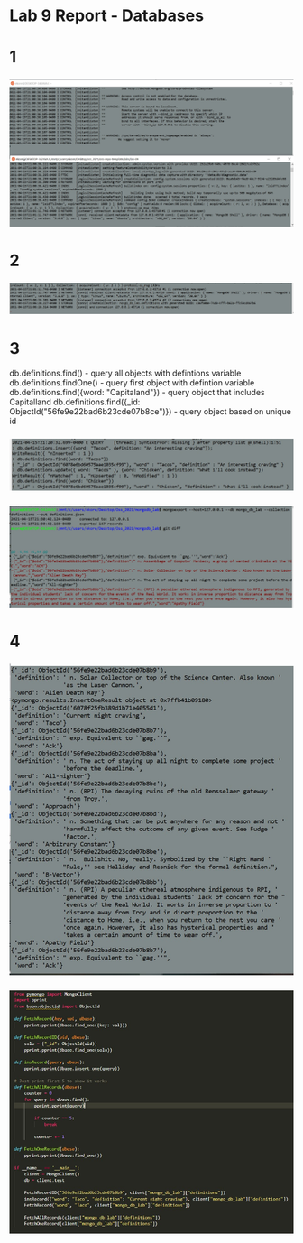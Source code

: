 # Lab 9 Report - Databases

# 1

### ![Example1](images/Check1.jpg) 

# 2

### ![Example2](images/Check2.jpg) 

# 3

db.definitions.find() - query all objects with defintions variable 
db.definitions.findOne() - query first object with defintion variable
db.definitions.find({word: "Capitaland"}) - query object that includes Capitalland 
db.definitions.find({_id: ObjectId("56fe9e22bad6b23cde07b8ce")}) - query object based on unique id

### ![Example2](images/Check3_1.jpg) 
### ![Example2](images/Check3_Diff.jpg) 


# 4
### ![Example2](images/Check4_1.jpg) 
### ![Code](images/Check4_2.jpg) 

